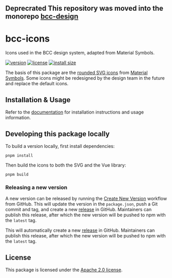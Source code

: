 ## **Deprecrated** This repository was moved into the monorepo [bcc-design](https://github.com/bcc-code/bcc-design)

# bcc-icons
Icons used in the BCC design system, adapted from Material Symbols.

[![version](https://img.shields.io/npm/v/@bcc-code/icons)](https://github.com/bcc-code/bcc-icons/releases) [![license](https://img.shields.io/npm/l/@bcc-code/icons)](https://github.com/bcc-code/bcc-icons/blob/main/LICENSE) [![install size](https://packagephobia.com/badge?p=@bcc-code/icons)](https://packagephobia.com/result?p=@bcc-code/icons)

The basis of this package are the [rounded SVG icons](https://github.com/marella/material-design-icons/tree/main/svg/rounded) from [Material Symbols](https://fonts.google.com/icons?icon.style=Rounded). Some icons might be redesigned by the design team in the future and replace the default icons.

## Installation & Usage
Refer to the [documentation](https://developer.bcc.no/bcc-design/icons) for installation instructions and usage information.

## Developing this package locally
To build a version locally, first install dependencies:
```
pnpm install
```

Then build the icons to both the SVG and the Vue library:
```
pnpm build
```

### Releasing a new version
A new version can be released by running the [Create New Version](https://github.com/bcc-code/bcc-icons/actions/workflows/create-version.yml) workflow from GitHub. This will update the version in the `package.json`, push a Git commit and tag, and create a new [release](https://github.com/bcc-code/bcc-vue-components/releases) in GitHub. Maintainers can publish this release, after which the new version will be pushed to npm with the `latest` tag.

This will automatically create a new [release](https://github.com/bcc-code/bcc-icons/releases) in GitHub. Maintainers can publish this release, after which the new version will be pushed to npm with the `latest` tag.

## License
This package is licensed under the [Apache 2.0 license](./LICENSE).
